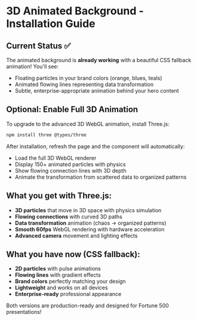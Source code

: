 # 3D Animated Background - Installation Guide

## Current Status ✅
The animated background is **already working** with a beautiful CSS fallback animation! You'll see:
- Floating particles in your brand colors (orange, blues, teals)
- Animated flowing lines representing data transformation
- Subtle, enterprise-appropriate animation behind your hero content

## Optional: Enable Full 3D Animation

To upgrade to the advanced 3D WebGL animation, install Three.js:

```bash
npm install three @types/three
```

After installation, refresh the page and the component will automatically:
- Load the full 3D WebGL renderer
- Display 150+ animated particles with physics
- Show flowing connection lines with 3D depth
- Animate the transformation from scattered data to organized patterns

## What you get with Three.js:
- **3D particles** that move in 3D space with physics simulation
- **Flowing connections** with curved 3D paths
- **Data transformation** animation (chaos → organized patterns)
- **Smooth 60fps** WebGL rendering with hardware acceleration
- **Advanced camera** movement and lighting effects

## What you have now (CSS fallback):
- **2D particles** with pulse animations
- **Flowing lines** with gradient effects  
- **Brand colors** perfectly matching your design
- **Lightweight** and works on all devices
- **Enterprise-ready** professional appearance

Both versions are production-ready and designed for Fortune 500 presentations!